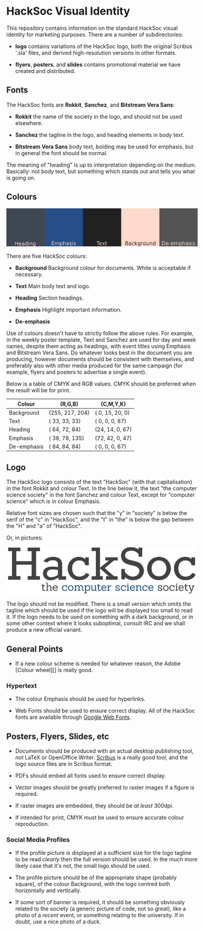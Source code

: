 HackSoc Visual Identity
=======================

This repository contains information on the standard HackSoc visual
identity for marketing purposes. There are a number of subdirectories:

 - **logo** contains variations of the HackSoc logo, both the original
    Scribus '.sla' files, and derived high-resolution versions in
    other formats.

 - **flyers**, **posters**, and **slides** contains promotional
     material we have created and distributed.

Fonts
-----

The HackSoc fonts are **Rokkit**, **Sanchez**, and **Bitstream Vera
Sans**:

 - **Rokkit** the name of the society in the logo, and should not be
     used elsewhere.

 - **Sanchez** the tagline in the logo, and heading elements in body
     text.

  - **Bitstream Vera Sans** body text, bolding may be used for
      emphasis, but in general the font should be normal.


The meaning of "heading" is up to interpretation depending on the
medium. Basically: not body text, but something which stands out and
tells you what is going on.
     
Colours
-------

![HackSoc Colours](colours.png)

There are five HackSoc colours:

 - **Background** Background colour for documents. White is acceptable
     if necessary.

 - **Text** Main body text and logo.

 - **Heading** Section headings.

 - **Emphasis** Highlight important information.

 - **De-emphasis** 

Use of colours doesn't have to strictly follow the above rules. For
example, in the weekly poster template, Text and Sanchez are used for
day and week names, despite them acting as headings, with event titles
using Emphasis and Bitstream Vera Sans. Do whatever looks best in the
document you are producing, however documents should be consistent
with themselves, and preferably also with other media produced for the
same campaign (for example, flyers and posters to advertise a single
event).

Below is a table of CMYK and RGB values. CMYK should be preferred when
the result will be for print.

   Colour   |     (R,G,B)     |    (C,M,Y,K)
------------|-----------------|-----------------
Background  | (255, 217, 204) | ( 0, 15, 20,  0)
Text        | ( 33,  33,  33) | ( 0,  0,  0, 87)
Heading     | ( 64,  72,  84) | (24, 14,  0, 67)
Emphasis    | ( 38,  78, 135) | (72, 42,  0, 47)
De-emphasis | ( 84,  84,  84) | ( 0,  0,  0, 67)

Logo
----

The HackSoc logo consists of the text "HackSoc" (with that
capitalisation) in the font Rokkit and colour Text. In the line below
it, the text "the computer science society" in the font Sanchez and
colour Text, except for "computer science" which is in colour
Emphasis.

Relative font sizes are chosen such that the "y" in "society" is below
the serif of the "c" in "HackSoc", and the "t" in "the" is below the
gap between the "H" and "a" of "HackSoc".

Or, in pictures:

![HackSoc Logo](logo-for-readme.png)

The logo should not be modified. There is a small version which omits
the tagline which should be used if the logo will be displayed too
small to read it. If the logo needs to be used on something with a
dark background, or in some other context where it looks suboptimal,
consult IRC and we shall produce a new official variant.

General Points
--------------

 - If a new colour scheme is needed for whatever reason, the Adobe
   [Colour wheel][] is really good.

### Hypertext

 - The colour Emphasis should be used for hyperlinks.

 - Web Fonts should be used to ensure correct display. All of the
   HackSoc fonts are available through [Google Web Fonts][].

## Posters, Flyers, Slides, etc

 - Documents should be produced with an actual desktop publishing
   tool, *not* LaTeX or OpenOffice Writer. [Scribus][] is a really
   good tool, and the logo source files are in Scribus format.

 - PDFs should embed all fonts used to ensure correct display.

 - Vector images should be greatly preferred to raster images if a
   figure is required.

 - If raster images are embedded, they should be *at least* 300dpi.

 - If intended for print, CMYK *must* be used to ensure accurate
   colour reproduction.

### Social Media Profiles

 - If the profile picture is displayed at a sufficient size for the
   logo tagline to be read *clearly* then the full version should be
   used. In the much more likely case that it's not, the small logo
   should be used.

 - The profile picture should be of the appropriate shape (probably
   square), of the colour Background, with the logo centred both
   horizontally and vertically.

 - If some sort of banner is required, it should be something
   obviously related to the society (a generic picture of code, not so
   great), like a photo of a *recent* event, or something relating to
   the university. If in doubt, use a nice photo of a duck.

[Color wheel]:      https://color.adobe.com
[Google Web Fonts]: https://www.google.com/fonts
[Scribus]:          http://www.scribus.net
